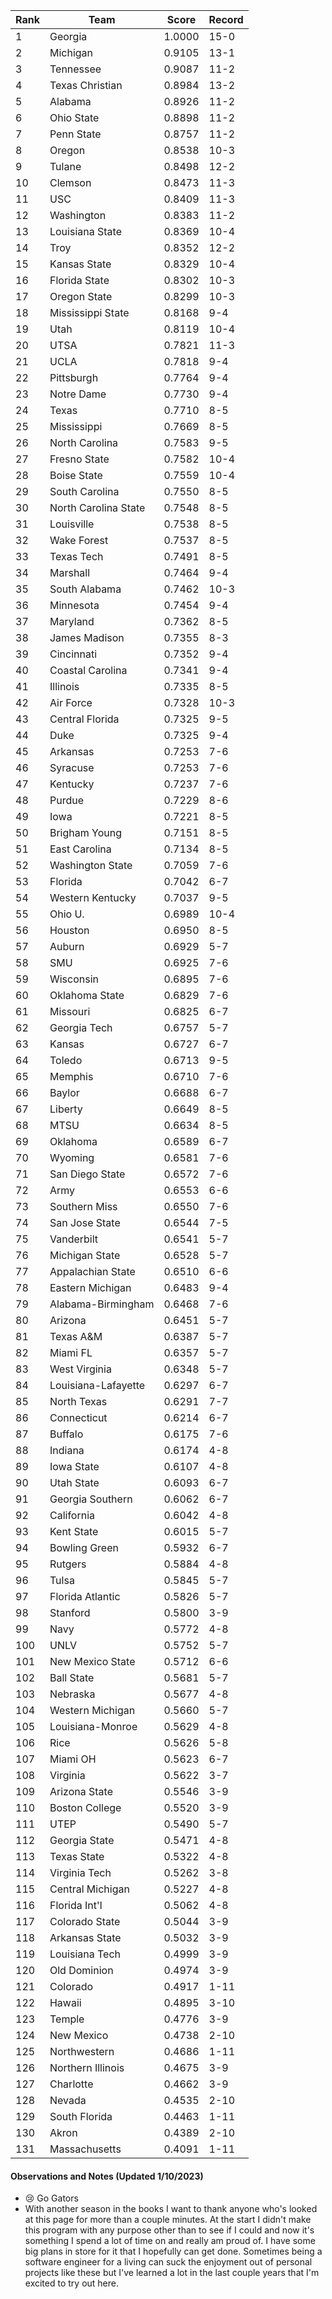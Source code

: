 ﻿Rank | Team | Score | Record
---|---|---|---
1 | Georgia | 1.0000 | 15-0
2 | Michigan | 0.9105 | 13-1
3 | Tennessee | 0.9087 | 11-2
4 | Texas Christian | 0.8984 | 13-2
5 | Alabama | 0.8926 | 11-2
6 | Ohio State | 0.8898 | 11-2
7 | Penn State | 0.8757 | 11-2
8 | Oregon | 0.8538 | 10-3
9 | Tulane | 0.8498 | 12-2
10 | Clemson | 0.8473 | 11-3
11 | USC | 0.8409 | 11-3
12 | Washington | 0.8383 | 11-2
13 | Louisiana State | 0.8369 | 10-4
14 | Troy | 0.8352 | 12-2
15 | Kansas State | 0.8329 | 10-4
16 | Florida State | 0.8302 | 10-3
17 | Oregon State | 0.8299 | 10-3
18 | Mississippi State | 0.8168 | 9-4
19 | Utah | 0.8119 | 10-4
20 | UTSA | 0.7821 | 11-3
21 | UCLA | 0.7818 | 9-4
22 | Pittsburgh | 0.7764 | 9-4
23 | Notre Dame | 0.7730 | 9-4
24 | Texas | 0.7710 | 8-5
25 | Mississippi | 0.7669 | 8-5
26 | North Carolina | 0.7583 | 9-5
27 | Fresno State | 0.7582 | 10-4
28 | Boise State | 0.7559 | 10-4
29 | South Carolina | 0.7550 | 8-5
30 | North Carolina State | 0.7548 | 8-5
31 | Louisville | 0.7538 | 8-5
32 | Wake Forest | 0.7537 | 8-5
33 | Texas Tech | 0.7491 | 8-5
34 | Marshall | 0.7464 | 9-4
35 | South Alabama | 0.7462 | 10-3
36 | Minnesota | 0.7454 | 9-4
37 | Maryland | 0.7362 | 8-5
38 | James Madison | 0.7355 | 8-3
39 | Cincinnati | 0.7352 | 9-4
40 | Coastal Carolina | 0.7341 | 9-4
41 | Illinois | 0.7335 | 8-5
42 | Air Force | 0.7328 | 10-3
43 | Central Florida | 0.7325 | 9-5
44 | Duke | 0.7325 | 9-4
45 | Arkansas | 0.7253 | 7-6
46 | Syracuse | 0.7253 | 7-6
47 | Kentucky | 0.7237 | 7-6
48 | Purdue | 0.7229 | 8-6
49 | Iowa | 0.7221 | 8-5
50 | Brigham Young | 0.7151 | 8-5
51 | East Carolina | 0.7134 | 8-5
52 | Washington State | 0.7059 | 7-6
53 | Florida | 0.7042 | 6-7
54 | Western Kentucky | 0.7037 | 9-5
55 | Ohio U. | 0.6989 | 10-4
56 | Houston | 0.6950 | 8-5
57 | Auburn | 0.6929 | 5-7
58 | SMU | 0.6925 | 7-6
59 | Wisconsin | 0.6895 | 7-6
60 | Oklahoma State | 0.6829 | 7-6
61 | Missouri | 0.6825 | 6-7
62 | Georgia Tech | 0.6757 | 5-7
63 | Kansas | 0.6727 | 6-7
64 | Toledo | 0.6713 | 9-5
65 | Memphis | 0.6710 | 7-6
66 | Baylor | 0.6688 | 6-7
67 | Liberty | 0.6649 | 8-5
68 | MTSU | 0.6634 | 8-5
69 | Oklahoma | 0.6589 | 6-7
70 | Wyoming | 0.6581 | 7-6
71 | San Diego State | 0.6572 | 7-6
72 | Army | 0.6553 | 6-6
73 | Southern Miss | 0.6550 | 7-6
74 | San Jose State | 0.6544 | 7-5
75 | Vanderbilt | 0.6541 | 5-7
76 | Michigan State | 0.6528 | 5-7
77 | Appalachian State | 0.6510 | 6-6
78 | Eastern Michigan | 0.6483 | 9-4
79 | Alabama-Birmingham | 0.6468 | 7-6
80 | Arizona | 0.6451 | 5-7
81 | Texas A&M | 0.6387 | 5-7
82 | Miami FL | 0.6357 | 5-7
83 | West Virginia | 0.6348 | 5-7
84 | Louisiana-Lafayette | 0.6297 | 6-7
85 | North Texas | 0.6291 | 7-7
86 | Connecticut | 0.6214 | 6-7
87 | Buffalo | 0.6175 | 7-6
88 | Indiana | 0.6174 | 4-8
89 | Iowa State | 0.6107 | 4-8
90 | Utah State | 0.6093 | 6-7
91 | Georgia Southern | 0.6062 | 6-7
92 | California | 0.6042 | 4-8
93 | Kent State | 0.6015 | 5-7
94 | Bowling Green | 0.5932 | 6-7
95 | Rutgers | 0.5884 | 4-8
96 | Tulsa | 0.5845 | 5-7
97 | Florida Atlantic | 0.5826 | 5-7
98 | Stanford | 0.5800 | 3-9
99 | Navy | 0.5772 | 4-8
100 | UNLV | 0.5752 | 5-7
101 | New Mexico State | 0.5712 | 6-6
102 | Ball State | 0.5681 | 5-7
103 | Nebraska | 0.5677 | 4-8
104 | Western Michigan | 0.5660 | 5-7
105 | Louisiana-Monroe | 0.5629 | 4-8
106 | Rice | 0.5626 | 5-8
107 | Miami OH | 0.5623 | 6-7
108 | Virginia | 0.5622 | 3-7
109 | Arizona State | 0.5546 | 3-9
110 | Boston College | 0.5520 | 3-9
111 | UTEP | 0.5490 | 5-7
112 | Georgia State | 0.5471 | 4-8
113 | Texas State | 0.5322 | 4-8
114 | Virginia Tech | 0.5262 | 3-8
115 | Central Michigan | 0.5227 | 4-8
116 | Florida Int'l | 0.5062 | 4-8
117 | Colorado State | 0.5044 | 3-9
118 | Arkansas State | 0.5032 | 3-9
119 | Louisiana Tech | 0.4999 | 3-9
120 | Old Dominion | 0.4974 | 3-9
121 | Colorado | 0.4917 | 1-11
122 | Hawaii | 0.4895 | 3-10
123 | Temple | 0.4776 | 3-9
124 | New Mexico | 0.4738 | 2-10
125 | Northwestern | 0.4686 | 1-11
126 | Northern Illinois | 0.4675 | 3-9
127 | Charlotte | 0.4662 | 3-9
128 | Nevada | 0.4535 | 2-10
129 | South Florida | 0.4463 | 1-11
130 | Akron | 0.4389 | 2-10
131 | Massachusetts | 0.4091 | 1-11

#### Observations and Notes (Updated 1/10/2023)

* 😢 Go Gators
* With another season in the books I want to thank anyone who's looked at this page for more 
than a couple minutes. At the start I didn't make this program with any purpose other than to see if I could and now it's something I spend a lot of time on and really am proud of. I have some big plans in store for it that I hopefully can get done. Sometimes being a software engineer for a living can suck the enjoyment out of personal projects like these but I've learned a lot in the last couple years that I'm excited to try out here.
